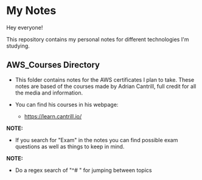 # My Notes
Hey everyone!

This repository contains my personal notes for different technologies I'm studying.



## AWS_Courses Directory
- This folder contains notes for the AWS certificates I plan to take. These notes are based of the courses made by Adrian Cantrill, full credit for all the media and information.

- You can find his courses in his webpage:

    - https://learn.cantrill.io/

**NOTE:** 
- If you search for "Exam" in the notes you can find possible exam questions as well as things to keep in mind.

**NOTE:** 
- Do a regex search of "^# " for jumping between topics
